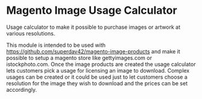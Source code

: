 # Magento Image Usage Calculator
Usage calculator to make it possible to purchase images or artwork at various resolutions.

This module is intended to be used with https://github.com/superdav42/magento-image-products and make it possible to setup a magento store like gettyimages.com or istockphoto.com. Once the image products are created the usage calculator lets customers pick a usage for licensing an image to download. Complex usages can be created or it could be used just to let customers choose a resolution for the image they wish to download and the prices can be set accordingly.

